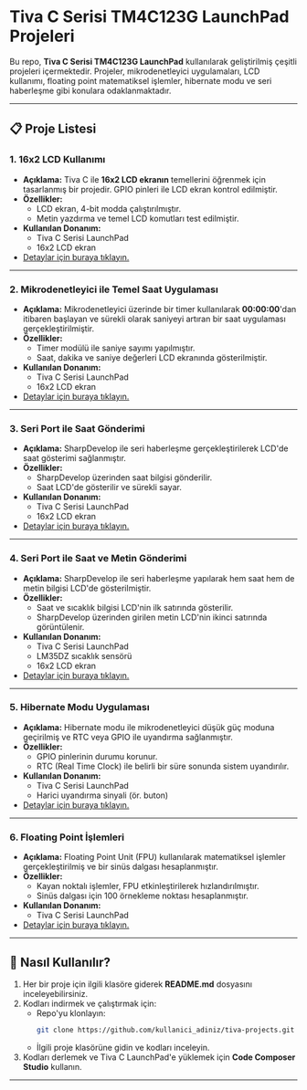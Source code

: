 # Tiva C Serisi TM4C123G LaunchPad Projeleri

Bu repo, **Tiva C Serisi TM4C123G LaunchPad** kullanılarak geliştirilmiş çeşitli projeleri içermektedir. Projeler, mikrodenetleyici uygulamaları, LCD kullanımı, floating point matematiksel işlemler, hibernate modu ve seri haberleşme gibi konulara odaklanmaktadır.

---

## 📋 Proje Listesi

### 1. **16x2 LCD Kullanımı**
   - **Açıklama:** Tiva C ile **16x2 LCD ekranın** temellerini öğrenmek için tasarlanmış bir projedir. GPIO pinleri ile LCD ekran kontrol edilmiştir.
   - **Özellikler:**
     - LCD ekran, 4-bit modda çalıştırılmıştır.
     - Metin yazdırma ve temel LCD komutları test edilmiştir.
   - **Kullanılan Donanım:**
     - Tiva C Serisi LaunchPad
     - 16x2 LCD ekran
   - [Detaylar için buraya tıklayın.](./Projeler/Proje%201/README.md)

---

### 2. **Mikrodenetleyici ile Temel Saat Uygulaması**
   - **Açıklama:** Mikrodenetleyici üzerinde bir timer kullanılarak **00:00:00**'dan itibaren başlayan ve sürekli olarak saniyeyi artıran bir saat uygulaması gerçekleştirilmiştir.
   - **Özellikler:**
     - Timer modülü ile saniye sayımı yapılmıştır.
     - Saat, dakika ve saniye değerleri LCD ekranında gösterilmiştir.
   - **Kullanılan Donanım:**
     - Tiva C Serisi LaunchPad
     - 16x2 LCD ekran
   - [Detaylar için buraya tıklayın.](./Projeler/Proje%202/README.md)

---

### 3. **Seri Port ile Saat Gönderimi**
   - **Açıklama:** SharpDevelop ile seri haberleşme gerçekleştirilerek LCD'de saat gösterimi sağlanmıştır.
   - **Özellikler:**
     - SharpDevelop üzerinden saat bilgisi gönderilir.
     - Saat LCD'de gösterilir ve sürekli sayar.
   - **Kullanılan Donanım:**
     - Tiva C Serisi LaunchPad
     - 16x2 LCD ekran
   - [Detaylar için buraya tıklayın.](./Projeler/Proje%203/README.md)

---

### 4. **Seri Port ile Saat ve Metin Gönderimi**
   - **Açıklama:** SharpDevelop ile seri haberleşme yapılarak hem saat hem de metin bilgisi LCD'de gösterilmiştir.
   - **Özellikler:**
     - Saat ve sıcaklık bilgisi LCD'nin ilk satırında gösterilir.
     - SharpDevelop üzerinden girilen metin LCD'nin ikinci satırında görüntülenir.
   - **Kullanılan Donanım:**
     - Tiva C Serisi LaunchPad
     - LM35DZ sıcaklık sensörü
     - 16x2 LCD ekran
   - [Detaylar için buraya tıklayın.](./Projeler/Proje%204/README.md)

---

### 5. **Hibernate Modu Uygulaması**
   - **Açıklama:** Hibernate modu ile mikrodenetleyici düşük güç moduna geçirilmiş ve RTC veya GPIO ile uyandırma sağlanmıştır.
   - **Özellikler:**
     - GPIO pinlerinin durumu korunur.
     - RTC (Real Time Clock) ile belirli bir süre sonunda sistem uyandırılır.
   - **Kullanılan Donanım:**
     - Tiva C Serisi LaunchPad
     - Harici uyandırma sinyali (ör. buton)
   - [Detaylar için buraya tıklayın.](./Projeler/Proje%205/README.md)

---

### 6. **Floating Point İşlemleri**
   - **Açıklama:** Floating Point Unit (FPU) kullanılarak matematiksel işlemler gerçekleştirilmiş ve bir sinüs dalgası hesaplanmıştır.
   - **Özellikler:**
     - Kayan noktalı işlemler, FPU etkinleştirilerek hızlandırılmıştır.
     - Sinüs dalgası için 100 örnekleme noktası hesaplanmıştır.
   - **Kullanılan Donanım:**
     - Tiva C Serisi LaunchPad
   - [Detaylar için buraya tıklayın.](./Projeler/Proje%206/README.md)

---

## 🚀 Nasıl Kullanılır?

1. Her bir proje için ilgili klasöre giderek **README.md** dosyasını inceleyebilirsiniz.
2. Kodları indirmek ve çalıştırmak için:
   - Repo'yu klonlayın:
     ```bash
     git clone https://github.com/kullanici_adiniz/tiva-projects.git
     ```
   - İlgili proje klasörüne gidin ve kodları inceleyin.
3. Kodları derlemek ve Tiva C LaunchPad'e yüklemek için **Code Composer Studio** kullanın.

---
